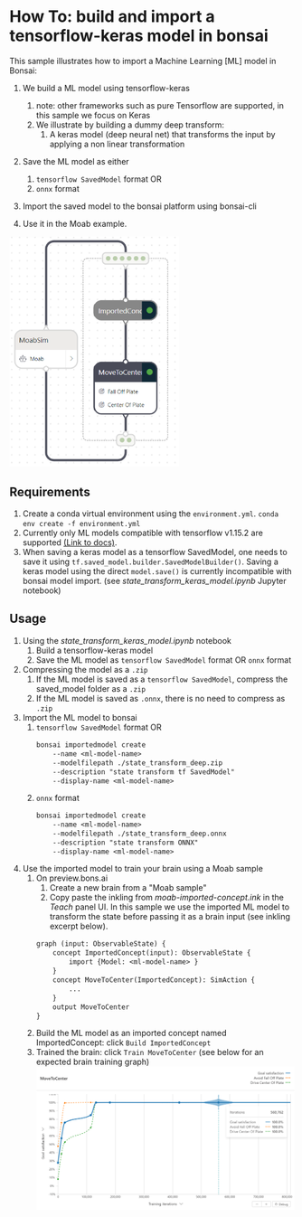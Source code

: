 # How To: build and import a tensorflow-keras model in bonsai

This sample illustrates how to import a Machine Learning [ML] model in Bonsai:
1. We build a ML model using tensorflow-keras
   1. note: other frameworks such as pure Tensorflow are supported, in this sample we focus on Keras
   2. We illustrate by building a dummy deep transform:
      1. A keras model (deep neural net) that transforms the input by applying a non linear transformation

2. Save the ML model as either
   1. `tensorflow SavedModel` format OR
   2. `onnx` format
3. Import the saved model to the bonsai platform using bonsai-cli 
4. Use it in the Moab example.

<img src="imported-concept-graph.png" alt="drawing" width="300">

## Requirements
1. Create a conda virtual environment using the `environment.yml`.
    `conda env create -f environment.yml`
2. Currently only ML models compatible with tensorflow v1.15.2 are supported [(Link to docs)](https://docs.microsoft.com/en-us/bonsai/guides/import-ml-models?tabs=onnx%2Cnested1).
3. When saving a keras model as a tensorflow SavedModel, one needs to save it using `tf.saved_model.builder.SavedModelBuilder()`. Saving a keras model using the direct `model.save()` is currently incompatible with bonsai model import. (see *state_transform_keras_model.ipynb* Jupyter notebook)

## Usage
1. Using the *state_transform_keras_model.ipynb* notebook
   1. Build a tensorflow-keras model
   2. Save the ML model as `tensorflow SavedModel` format OR `onnx` format
2. Compressing the model as a `.zip`
   1. If the ML model is saved as a `tensorflow SavedModel`, compress the saved_model folder as a `.zip`
   2. If the ML model is saved as `.onnx`, there is no need to compress as `.zip`
3. Import the ML model to bonsai
   1. `tensorflow SavedModel` format OR
        ```
        bonsai importedmodel create 
            --name <ml-model-name> 
            --modelfilepath ./state_transform_deep.zip 
            --description "state transform tf SavedModel" 
            --display-name <ml-model-name>
        ```
   2. `onnx` format
        ```
        bonsai importedmodel create 
            --name <ml-model-name> 
            --modelfilepath ./state_transform_deep.onnx
            --description "state transform ONNX" 
            --display-name <ml-model-name>
        ```
 1. Use the imported model to train your brain using a Moab sample
    1. On preview.bons.ai
       1. Create a new brain from a "Moab sample"
       2. Copy paste the inkling from *moab-imported-concept.ink* in the *Teach* panel UI. In this sample we use the imported ML model to transform the state before passing it as a brain input (see inkling excerpt below).
       ```
       graph (input: ObservableState) {
           concept ImportedConcept(input): ObservableState {
               import {Model: <ml-model-name> } 
           }
           concept MoveToCenter(ImportedConcept): SimAction {
               ...    
           }
           output MoveToCenter    
       }
       ```
    2. Build the ML model as an imported concept named ImportedConcept: click `Build ImportedConcept` 
    3. Trained the brain: click `Train MoveToCenter` (see below for an expected brain training graph) 
        ![brain training](training-graph.png)
